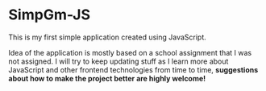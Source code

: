 # SimpGm-JS
This is my first simple application created using JavaScript. 

Idea of the application is mostly based on a school assignment that I was not assigned. 
I will try to keep updating stuff as I learn more about JavaScript and other frontend technologies from time to time, 
__suggestions about how to make the project better are highly welcome!__

